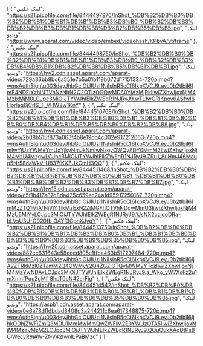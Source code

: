 [
  {
    "لینک عکس": "https://s21.picofile.com/file/8444497976/InShot_%DB%B2%DB%B0%DB%B2%DB%B1%DB%B1%DB%B1%DB%B3%DB%B0_%DB%B2%DB%B3%DB%B2%DB%B3%DB%B1%DB%B8%DB%B2%DB%B5%DB%B5.jpg",
    "لینک ویدیو": "https://www.aparat.com/video/video/embed/videohash/KPbvA/vt/frame"
  },
  {
    "لینک عکس": "https://s21.picofile.com/file/8444498750/InShot_%DB%B2%DB%B0%DB%B2%DB%B1%DB%B1%DB%B1%DB%B3%DB%B0_%DB%B2%DB%B3%DB%B4%DB%B1%DB%B2%DB%B8%DB%B5%DB%B1%DB%B1.jpg",
    "لینک ویدیو": "https://hw2.cdn.asset.aparat.com/aparat-video/729a86bb8bc6a551e7b5a01b119b072d17151334-720p.mp4?wmsAuthSign\u003deyJhbGciOiJIUzI1NiIsInR5cCI6IkpXVCJ9.eyJ0b2tlbiI6ImE4NDFlYzhlNTVhNzNhN2Q2OTIzOGQwMDA0YjAzMjRkIiwiZXhwIjoxNjM4MzIxMjM0LCJpc3MiOiJTYWJhIElkZWEgR1NJRyJ9.wTL1wGRIKpov6ASfwI6Horlaq6jCrIS_F_VHW2w1KnY"
  },
  {
    "لینک عکس": "https://s20.picofile.com/file/8444510768/InShot_%DB%B2%DB%B0%DB%B2%DB%B1%DB%B1%DB%B2%DB%B0%DB%B1_%DB%B1%DB%B0%DB%B0%DB%B4%DB%B1%DB%B5%DB%B9%DB%B2%DB%B8.jpg",
    "لینک ویدیو": "https://hw4.cdn.asset.aparat.com/aparat-video/2b08b515f873a063f4b8e19cb4c002e917212663-720p.mp4?wmsAuthSign\u003deyJhbGciOiJIUzI1NiIsInR5cCI6IkpXVCJ9.eyJ0b2tlbiI6ImIwYjUzYWMxYmUxYjkyNmJkNmIwNzgyOWQyZDY0MmM2IiwiZXhwIjoxNjM4MzU4MzgwLCJpc3MiOiJTYWJhIElkZWEgR1NJRyJ9.ZRu1_8uHmJ46Mauq5Nr58daWkV-U837fKXZUkCmH3QQ"
  },
  {
    "لینک عکس": "https://s21.picofile.com/file/8444511468/InShot_%DB%B2%DB%B0%DB%B2%DB%B1%DB%B1%DB%B2%DB%B0%DB%B1_%DB%B1%DB%B0%DB%B1%DB%B9%DB%B2%DB%B3%DB%B1%DB%B7%DB%B7.jpg",
    "لینک ویدیو": "https://hw15.cdn.asset.aparat.com/aparat-video/c5f1b417a87d8da425c659ec24a1d95917250167-720p.mp4?wmsAuthSign\u003deyJhbGciOiJIUzI1NiIsInR5cCI6IkpXVCJ9.eyJ0b2tlbiI6ImMzZTQ1MjA1NjViYTlkMzExN2ZjMGFhOTVhNDgwMmU3IiwiZXhwIjoxNjM4MzU5MjYyLCJpc3MiOiJTYWJhIElkZWEgR1NJRyJ9.1JsNX2czjqoDRa-bLVsU3U-O020fb-3AYf3CphXJygY"
  },
  {
    "لینک عکس": "https://s21.picofile.com/file/8444513750/InShot_%DB%B2%DB%B0%DB%B2%DB%B1%DB%B1%DB%B2%DB%B0%DB%B1_%DB%B1%DB%B0%DB%B3%DB%B9%DB%B3%DB%B9%DB%B5%DB%B0%DB%B5.jpg",
    "لینک ویدیو": "https://hw20.cdn.asset.aparat.com/aparat-video/882ec631643e58cced805e1ffba463b517297484-720p.mp4?wmsAuthSign\u003deyJhbGciOiJIUzI1NiIsInR5cCI6IkpXVCJ9.eyJ0b2tlbiI6IjA2ZTRkMzI0ZTJmM2Q4OWMyY2Q4ZGZlOTQyMWM2YTczIiwiZXhwIjoxNjM4MzYwNDAyLCJpc3MiOiJTYWJhIElkZWEgR1NJRyJ9.a_Wko_yW7XsFz2u1mXnmfPqc2gMf_8hpT0bN42erFig"
  },
  {
    "لینک عکس": "https://s21.picofile.com/file/8444514542/InShot_%DB%B2%DB%B0%DB%B2%DB%B1%DB%B1%DB%B2%DB%B0%DB%B1_%DB%B1%DB%B1%DB%B0%DB%B9%DB%B3%DB%B6%DB%B5%DB%B0%DB%B5.jpg",
    "لینک ویدیو": "https://aspb1.cdn.asset.aparat.com/aparat-video/0e6a78dffdbdad8408d3a244211c6ea617348875-720p.mp4?wmsAuthSign\u003deyJhbGciOiJIUzI1NiIsInR5cCI6IkpXVCJ9.eyJ0b2tlbiI6IjhkODhjZWFiZmQ3MDU1MmMwMmQwZWFlM2E0YWUzOTA5IiwiZXhwIjoxNjM4MzYyMzM2LCJpc3MiOiJTYWJhIElkZWEgR1NJRyJ9.QOuOukXAqDtPs8ClWecyR9jAW-Zf-V42IwnlLPaBMzc"
  }
]
